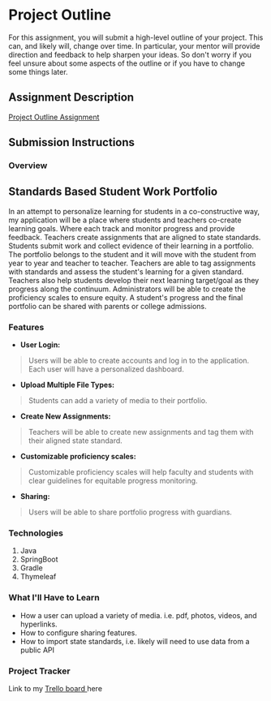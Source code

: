 # Project Outline
For this assignment, you will submit a high-level outline of your project. This can, and likely will, change over time. In particular, your mentor will provide direction and feedback to help sharpen your ideas. So don't worry if you feel unsure about some aspects of the outline or if you have to change some things later.

## Assignment Description
[Project Outline Assignment](https://education.launchcode.org/liftoff/modules/assignments/project-outline)

## Submission Instructions

### Overview
Standards Based Student Work Portfolio
----
In an attempt to personalize learning for students in a co-constructive way, my application will be a place where 
students and teachers co-create learning goals.  Where each track and monitor progress and provide feedback.  Teachers 
create assignments that are aligned to state standards.  Students submit work and collect evidence of their learning in 
a portfolio.  The portfolio belongs to the student and it will move with the student from year to year and teacher to teacher. 
Teachers are able to tag assignments with standards and assess the student's learning for a given standard.  
Teachers also help students develop their next learning target/goal as they progress along the continuum.  Administrators 
will be able to create the proficiency scales to ensure equity.  A student's progress and the final portfolio can be 
shared with parents or college admissions.   
### Features
- **User Login:** 
>Users will be able to create accounts and log in to the application. Each user will have a personalized dashboard.
- **Upload Multiple File Types:** 
>Students can add a variety of media to their portfolio.  
- **Create New Assignments:** 
>Teachers will be able to create new assignments and tag them with their aligned state standard. 
- **Customizable proficiency scales:** 
>Customizable proficiency scales will help faculty and students with clear guidelines for equitable progress monitoring. 
- **Sharing:** 
>Users will be able to share portfolio progress with guardians. 


### Technologies
1. Java 
2. SpringBoot
3. Gradle
4. Thymeleaf

### What I'll Have to Learn
* How a user can upload a variety of media.  i.e. pdf, photos, videos, and hyperlinks.
* How to configure sharing features.  
* How to import state standards, i.e. likely will need to use data from a public API 

### Project Tracker
Link to my [Trello board ](https://trello.com/b/aXf3ie24/liftoff-project-boardabbyhowe) here
